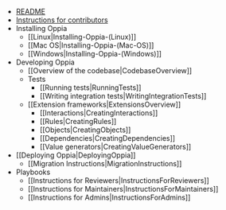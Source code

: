   * [README](https://github.com/oppia/oppia#oppia)
  * [Instructions for contributors](https://github.com/oppia/oppia/blob/develop/CONTRIBUTING.md)
  * Installing Oppia
    * [[Linux|Installing-Oppia-(Linux)]]
    * [[Mac OS|Installing-Oppia-(Mac-OS)]]
    * [[Windows|Installing-Oppia-(Windows)]]
  * Developing Oppia
    * [[Overview of the codebase|CodebaseOverview]]
    * Tests
      * [[Running tests|RunningTests]]
      * [[Writing integration tests|WritingIntegrationTests]]
    * [[Extension frameworks|ExtensionsOverview]]
      * [[Interactions|CreatingInteractions]]
      * [[Rules|CreatingRules]]
      * [[Objects|CreatingObjects]]
      * [[Dependencies|CreatingDependencies]]
      * [[Value generators|CreatingValueGenerators]]
  * [[Deploying Oppia|DeployingOppia]]
    * [[Migration Instructions|MigrationInstructions]]
  * Playbooks
    * [[Instructions for Reviewers|InstructionsForReviewers]]
    * [[Instructions for Maintainers|InstructionsForMaintainers]]
    * [[Instructions for Admins|InstructionsForAdmins]]
